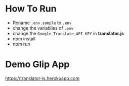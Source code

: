 # How To Run
 * Rename `.env.sample` to `.env`
 * change the variablies of `.env`
 * change the `Google_Translate_API_KEY` in **translator.js**
 * npm install
 * npm run
 
# Demo Glip App
https://translator-js.herokuapp.com
